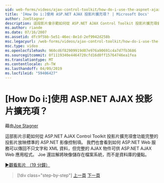 ```yaml
---
uid: web-forms/videos/ajax-control-toolkit/how-do-i-use-the-aspnet-ajax-slideshow-extender
title: '[How Do i:]使用 ASP.NET AJAX 投影片擴充項？ | Microsoft Docs'
author: JoeStagner
description: 這段影片會示範如何從 ASP.NET AJAX Control Toolkit 投影片擴充項會轉為標準的 ASP.NET 影像控制項全功能的 sl...
ms.author: riande
ms.date: 07/16/2007
ms.assetid: dfc9f5bb-5e51-46ec-8e1d-2ef9942d258b
msc.legacyurl: /web-forms/videos/ajax-control-toolkit/how-do-i-use-the-aspnet-ajax-slideshow-extender
msc.type: video
ms.openlocfilehash: 960cd6f82909919d07e976a90691c4a7d7fb3686
ms.sourcegitcommit: 0f1119340e4464720cfd16d0ff15764746ea1fea
ms.translationtype: MT
ms.contentlocale: zh-TW
ms.lasthandoff: 04/09/2019
ms.locfileid: "59406427"
---
```

# <a name="how-do-i-use-the-aspnet-ajax-slideshow-extender"></a>[How Do i:]使用 ASP.NET AJAX 投影片擴充項？

藉由[Joe Stagner](https://github.com/JoeStagner)

這部影片示範如何從 ASP.NET AJAX Control Toolkit 投影片擴充項會功能完整的投影片放映標準的 ASP.NET 影像控制項。 我們也會看到如何 ASP.NET Web 服務可以傳回不只文字和 XML 資料，但完整的 AJAX 物件可供 ASP.NET AJAX Web 應用程式。 Joe 還註解將映像儲存在檔案系統，而不是資料庫的優點。

[&#9654;觀看影片 （19 分鐘）](https://channel9.msdn.com/Blogs/ASP-NET-Site-Videos/how-do-i-use-the-aspnet-ajax-slideshow-extender)

> [!div class="step-by-step"]
> [上一頁](how-do-i-use-the-aspnet-ajax-tabs-control.md)
> [下一頁](how-do-i-use-the-aspnet-ajax-updatepanelanimation-extender.md)
